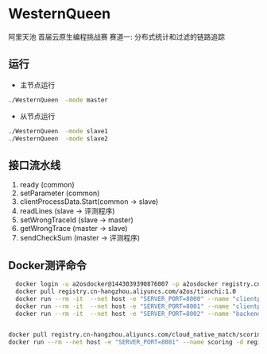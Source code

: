 # WesternQueen
阿里天池 首届云原生编程挑战赛 赛道一: 分布式统计和过滤的链路追踪


## 运行

* 主节点运行
```bash
./WesternQueen  -mode master
```
* 从节点运行

```bash
./WesternQueen  -mode slave1
./WesternQueen  -mode slave2
```

## 接口流水线

1. ready (common)
2. setParameter (common)
3. clientProcessData.Start(common -> slave)
4. readLines (slave -> 评测程序)
5. setWrongTraceId (slave -> master)
6. getWrongTrace (master -> slave)
7. sendCheckSum (master -> 评测程序)

## Docker测评命令

```bash
  docker login -u a2osdocker@1443039390876007 -p a2osdocker registry.cn-hangzhou.aliyuncs.com
  docker pull registry.cn-hangzhou.aliyuncs.com/a2os/tianchi:1.0
  docker run --rm -it  --net host -e "SERVER_PORT=8000" --name "clientprocess1" -d registry.cn-hangzhou.aliyuncs.com/a2os/tianchi:1.0
  docker run --rm -it  --net host -e "SERVER_PORT=8001" --name "clientprocess2" -d registry.cn-hangzhou.aliyuncs.com/a2os/tianchi:1.0
  docker run --rm -it  --net host -e "SERVER_PORT=8002" --name "backendprocess" -d registry.cn-hangzhou.aliyuncs.com/a2os/tianchi:1.0


docker pull registry.cn-hangzhou.aliyuncs.com/cloud_native_match/scoring:0.1
docker run --rm --net host -e "SERVER_PORT=8081" --name scoring -d registry.cn-hangzhou.aliyuncs.com/cloud_native_match/scoring:0.1
```